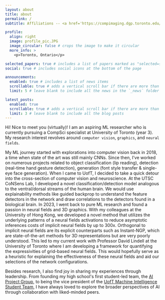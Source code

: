 ```yaml
---
layout: about
title: about
permalink: /
subtitle: Affiliations -- <a href='https://compimaging.dgp.toronto.edu/'>DGP</a> <a href='https://utmist.gitlab.io/'>UTMIST</a?

profile:
  align: right
  image: profile_pic.JPG
  image_circular: false # crops the image to make it circular
  more_info: >
    <p>Toronto, Ontario</p>

selected_papers: true # includes a list of papers marked as "selected={true}"
social: true # includes social icons at the bottom of the page

announcements:
  enabled: true # includes a list of news items
  scrollable: true # adds a vertical scroll bar if there are more than 3 news items
  limit: 5 # leave blank to include all the news in the `_news` folder

latest_posts:
  enabled: true
  scrollable: true # adds a vertical scroll bar if there are more than 3 new posts items
  limit: 3 # leave blank to include all the blog posts
---
```


Hi! Nice to meet you (virtually)! I am an aspiring ML researcher who is currently pursuing a CompSci specialist at University of Toronto (year 3). My research interest revolves around `computer vision`, `graphics`, and `neural fields`. 

My ML journey started with explorations into computer vision back in 2018, a time when state of the art was still mainly CNNs. Since then, I’ve worked on numerous projects related to object classification (lip reading), detection (real-time hand gesture detection), generation (font style transfer & single-eye face generation). When I came to UofT, I decided to take a quick detour into the cross-section of computer vision and neuroscience. At the UTSC CoNSens Lab, I developed a novel classification/detection model analogous to the ventral/dorsal streams of the human brain. We would use explainability methods like guided backprop to understand the feature detectors in the network and draw correlations to the detectors found in a biological brain. In 2023, I went back to pure ML research and found a passion in neural fields and 3D graphics. With my colleagues at the University of Hong Kong, we developed a novel method that utilizes the underlying patterns of a neural fields activations to reduce asymptotic inferences costs of implicit neural fields by up to 300x. Orthogonal to implicit neural fields are its explicit counterparts such as Instant-NGP, which are state-of-the-art methods for 3D representations but are very poorly understood. This led to my current work with Professor David Lindell at the University of Toronto where I am developing a framework for quantifying the expressivities of grid-based neural fields. This would hopefully serve as a heuristic for explaining the effectiveness of these neural fields and aid our selections of the network configurations.

Besides research, I also find joy in sharing my experiences through leadership. From founding my high school's first student-led team, the [AI Project Group](https://github.com/spccaipg/), to being the vice president of the [UofT Machine Intelligence Student Team](https://utmist.gitlab.io/), I have always loved to explore the broader perspectives of AI through collaboration with liked-minded peers.
